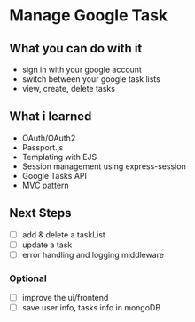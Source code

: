 # Manage Google Task

## What you can do with it
<ul>
<li>sign in with your google account</li>
<li>switch between your google task lists</li>
<li>view, create, delete tasks</li>
</ul>

## What i learned
<ul>
<li>OAuth/OAuth2</li>
<li>Passport.js</li>
<li>Templating with EJS</li>
<li>Session management using express-session</li>
<li>Google Tasks API</li>
<li>MVC pattern</li>
</ul>

## Next Steps
- [ ] add & delete a taskList
- [ ] update a task
- [ ] error handling and logging middleware

### Optional
- [ ] improve the ui/frontend
- [ ] save user info, tasks info in mongoDB
